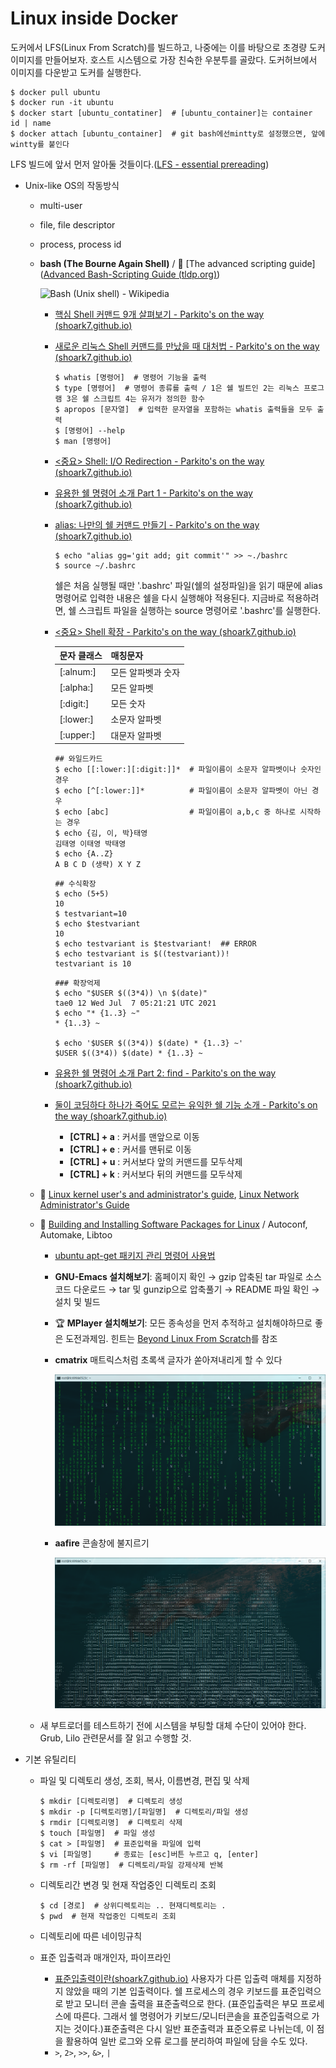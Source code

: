 # Linux inside Docker

도커에서 LFS(Linux From Scratch)를 빌드하고, 나중에는 이를 바탕으로 초경량 도커 이미지를 만들어보자.  호스트 시스템으로 가장 친숙한 우분투를 골랐다. 도커허브에서 이미지를 다운받고 도커를 실행한다.

```
$ docker pull ubuntu
$ docker run -it ubuntu
$ docker start [ubuntu_contatiner]  # [ubuntu_container]는 container id | name
$ docker attach [ubuntu_container]  # git bash에선mintty로 설정했으면, 앞에 wintty를 붙인다
```

  

LFS 빌드에 앞서 먼저 알아둘 것들이다.([LFS - essential prereading](https://www.linuxfromscratch.org/hints/downloads/files/essential_prereading.txt))

- Unix-like OS의 작동방식
  
  - multi-user
    
  - file, file descriptor
    
  - process, process id
    
  - **bash (The Bourne Again Shell)** / :book: [The advanced scripting guide]([Advanced Bash-Scripting Guide (tldp.org)](https://tldp.org/LDP/abs/html/))
  
    ![Bash (Unix shell) - Wikipedia](https://upload.wikimedia.org/wikipedia/commons/e/e7/Bash_screenshot.png)
  
    - [핵심 Shell 커맨드 9개 살펴보기 - Parkito's on the way (shoark7.github.io)](https://shoark7.github.io/programming/shell-programming/Top-basic-unix-shell-command)
  
    - [새로운 리눅스 Shell 커맨드를 만났을 때 대처법 - Parkito's on the way (shoark7.github.io)](https://shoark7.github.io/programming/shell-programming/ways-to-search-information-for-linux-commands)
  
      ```
      $ whatis [명령어]  # 명령어 기능을 출력
      $ type [명령어]  # 명령어 종류를 출력 / 1은 쉘 빌트인 2는 리눅스 프로그램 3은 쉘 스크립트 4는 유저가 정의한 함수
      $ apropos [문자열]  # 입력한 문자열을 포함하는 whatis 출력들을 모두 출력
      $ [명령어] --help
      $ man [명령어]
      ```
  
    - [<중요> Shell: I/O Redirection - Parkito's on the way (shoark7.github.io)](https://shoark7.github.io/programming/shell-programming/IO-Redirection-in-Shell)
  
    - [유용한 쉘 명령어 소개 Part 1 - Parkito's on the way (shoark7.github.io)](https://shoark7.github.io/programming/shell-programming/Useful-shell-commands-1)

    - [alias: 나만의 쉘 커맨드 만들기 - Parkito's on the way (shoark7.github.io)](https://shoark7.github.io/programming/shell-programming/make-my-own-shell-commands)

      ```
      $ echo "alias gg='git add; git commit'" >> ~./bashrc
      $ source ~/.bashrc 
      ```
  
      쉘은 처음 실행될 때만 '.bashrc' 파일(쉘의 설정파일)을 읽기 때문에 alias 명령어로 입력한 내용은 쉘을 다시 실행해야 적용된다. 지금바로 적용하려면, 쉘 스크립트 파일을 실행하는 source 명령어로 '.bashrc'를 실행한다.
  
    - [<중요> Shell 확장 - Parkito's on the way (shoark7.github.io)](https://shoark7.github.io/programming/shell-programming/shell-expansions)

      | 문자 클래스 | 매칭문자           |
      | ----------- | ------------------ |
      | [:alnum:]   | 모든 알파벳과 숫자 |
      | [:alpha:]   | 모든 알파벳        |
      | [:digit:]   | 모든 숫자          |
      | [:lower:]   | 소문자 알파벳      |
      | [:upper:]   | 대문자 알파벳      |
  
      ```
      ## 와일드카드
      $ echo [[:lower:][:digit:]]*  # 파일이름이 소문자 알파벳이나 숫자인 경우
      $ echo [^[:lower:]]*          # 파일이름이 소문자 알파벳이 아닌 경우
      $ echo [abc]                  # 파일이름이 a,b,c 중 하나로 시작하는 경우
      $ echo {김, 이, 박}태영
      김태영 이태영 박태영
      $ echo {A..Z}
      A B C D (생략) X Y Z
      ```
  
      ```
      ## 수식확장
      $ echo (5+5)
      10
      $ testvariant=10
      $ echo $testvariant
      10
      $ echo testvariant is $testvariant!  ## ERROR
      $ echo testvariant is $((testvariant))!
      testvariant is 10
      ```
  
      ```
      ### 확장억제
      $ echo "$USER $((3*4)) \n $(date)"
      tae0 12 Wed Jul  7 05:21:21 UTC 2021
      $ echo "* {1..3} ~"
      * {1..3} ~
      
      $ echo '$USER $((3*4)) $(date) * {1..3} ~'
      $USER $((3*4)) $(date) * {1..3} ~
      ```
  
    - [유용한 쉘 명령어 소개 Part 2: find - Parkito's on the way (shoark7.github.io)](https://shoark7.github.io/programming/shell-programming/Useful-shell-commands-2-find)
  
    - [둘이 코딩하다 하나가 죽어도 모르는 유익한 쉘 기능 소개 - Parkito's on the way (shoark7.github.io)](https://shoark7.github.io/programming/shell-programming/useful-shell-features)
  
      - **[CTRL] + a** : 커서를 맨앞으로 이동
      - **[CTRL] + e** : 커서를 맨뒤로 이동
      - **[CTRL] + u** : 커서보다 앞의 커맨드를 모두삭제
      - **[CTRL] + k** : 커서보다 뒤의 커맨드를 모두삭제
  
  - :book: [Linux kernel user's and administrator's guide](https://www.kernel.org/doc/html/v5.7/admin-guide/index.html), [Linux Network Administrator's Guide](https://tldp.org/LDP/nag2/nag2.pdf)
  
  - :book: [Building and Installing Software Packages for Linux](http://wiki.kldp.org/wiki.php/LinuxdocSgml/Software-Building-HOWTO) / Autoconf, Automake, Libtoo 
  
    - [ubuntu apt-get 패키지 관리 명령어 사용법](https://wnw1005.tistory.com/365)
  
    - **GNU-Emacs 설치해보기**: 홈페이지 확인 → gzip 압축된 tar 파일로 소스코드 다운로드 → tar 및 gunzip으로 압축풀기 → README 파일 확인 → 설치 및 빌드
  
    - :trophy: **MPlayer 설치해보기**: 모든 종속성을 먼저 추적하고 설치해야하므로 좋은 도전과제임. 힌트는 [Beyond Linux From Scratch](https://www.linuxfromscratch.org/blfs/)를 참조
  
    - **cmatrix** 매트릭스처럼 초록색 글자가 쏟아져내리게 할 수 있다 
  
      ![image-20210707150528646](../img/cmatrix.PNG)
  
    - **aafire** 콘솔창에 불지르기
  
      ![](../img/aafire.PNG)
  
  - 새 부트로더를 테스트하기 전에 시스템을 부팅할 대체 수단이 있어야 한다. Grub, Lilo 관련문서를 잘 읽고 수행할 것.
  
- 기본 유틸리티
  - 파일 및 디렉토리 생성, 조회, 복사, 이름변경, 편집 및 삭제
  
    ```
    $ mkdir [디렉토리명]  # 디렉토리 생성
    $ mkdir -p [디렉토리명]/[파일명]  # 디렉토리/파일 생성
    $ rmdir [디렉토리명]  # 디렉토리 삭제
    $ touch [파일명]  # 파일 생성
    $ cat > [파일명]  # 표준입력을 파일에 입력
    $ vi [파일명]     # 종료는 [esc]버튼 누르고 q, [enter]
    $ rm -rf [파일명]  # 디렉토리/파일 강제삭제 반복
    ```
  
  - 디렉토리간 변경 및 현재 작업중인 디렉토리 조회
  
    ```
    $ cd [경로]  # 상위디렉토리는 .. 현재디렉토리는 .
    $ pwd  # 현재 작업중인 디렉토리 조회
    ```
  
  - 디렉토리에 따른 네이밍규칙
  
  - 표준 입출력과 매개인자, 파이프라인
  
    - [표준입출력이란(shoark7.github.io)](https://shoark7.github.io/programming/knowledge/what-is-standard-stream) 사용자가 다른 입출력 매체를 지정하지 않았을 때의 기본 입출력이다. 쉘 프로세스의 경우 키보드를 표준입력으로 받고 모니터 콘솔 출력을 표준출력으로 한다. (표준입출력은 부모 프로세스에 따른다. 그래서 쉘 명령어가 키보드/모니터콘솔을 표준입출력으로 가지는 것이다.)표준출력은 다시 일반 표준출력과 표준오류로 나뉘는데, 이 점을 활용하여 일반 로그와 오류 로그를 분리하여 파일에 담을 수도 있다.
    - `>`, `2>`, `>>`, `&>`, `|`

  













